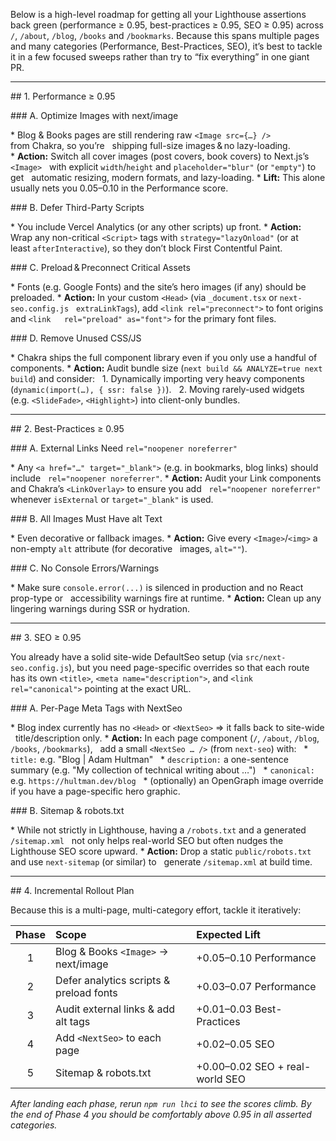 
Below is a high-level roadmap for getting all your Lighthouse assertions back green
(performance ≥ 0.95, best-practices ≥ 0.95, SEO ≥ 0.95) across `/`, `/about`, `/blog`, `/books`
and `/bookmarks`. Because this spans multiple pages and many categories (Performance,
Best-Practices, SEO), it’s best to tackle it in a few focused sweeps rather than try to
“fix everything” in one giant PR.

--------------------------------------------------------------------------------------

## 1. Performance ≥ 0.95

### A. Optimize Images with next/image

* Blog & Books pages are still rendering raw `<Image src={…} />` from Chakra, so you’re
  shipping full-size images & no lazy-loading.
* **Action:** Switch all cover images (post covers, book covers) to Next.js’s `<Image>`
  with explicit `width`/`height` and `placeholder="blur"` (or `"empty"`) to get
  automatic resizing, modern formats, and lazy-loading.
* **Lift:** This alone usually nets you 0.05–0.10 in the Performance score.

### B. Defer Third-Party Scripts

* You include Vercel Analytics (or any other scripts) up front.
* **Action:** Wrap any non-critical `<Script>` tags with `strategy="lazyOnload"` (or at
  least `afterInteractive`), so they don’t block First Contentful Paint.

### C. Preload & Preconnect Critical Assets

* Fonts (e.g. Google Fonts) and the site’s hero images (if any) should be preloaded.
* **Action:** In your custom `<Head>` (via `_document.tsx` or `next-seo.config.js`
  `extraLinkTags`), add `<link rel="preconnect">` to font origins and `<link
  rel="preload" as="font">` for the primary font files.

### D. Remove Unused CSS/JS

* Chakra ships the full component library even if you only use a handful of components.
* **Action:** Audit bundle size (`next build && ANALYZE=true next build`) and consider:
  1. Dynamically importing very heavy components (`dynamic(import(…), { ssr: false })`).
  2. Moving rarely-used widgets (e.g. `<SlideFade>`, `<Highlight>`) into client-only bundles.

--------------------------------------------------------------------------------------

## 2. Best-Practices ≥ 0.95

### A. External Links Need `rel="noopener noreferrer"`

* Any `<a href="…" target="_blank">` (e.g. in bookmarks, blog links) should include
  `rel="noopener noreferrer"`.
* **Action:** Audit your Link components and Chakra’s `<LinkOverlay>` to ensure you add
  `rel="noopener noreferrer"` whenever `isExternal` or `target="_blank"` is used.

### B. All Images Must Have alt Text

* Even decorative or fallback images.
* **Action:** Give every `<Image>`/`<img>` a non-empty `alt` attribute (for decorative
  images, `alt=""`).

### C. No Console Errors/Warnings

* Make sure `console.error(...)` is silenced in production and no React prop-type or
  accessibility warnings fire at runtime.
* **Action:** Clean up any lingering warnings during SSR or hydration.

--------------------------------------------------------------------------------------

## 3. SEO ≥ 0.95

You already have a solid site-wide DefaultSeo setup (via `src/next-seo.config.js`), but
you need page-specific overrides so that each route has its own `<title>`, `<meta
name="description">`, and `<link rel="canonical">` pointing at the exact URL.

### A. Per-Page Meta Tags with NextSeo

* Blog index currently has no `<Head>` or `<NextSeo>` ⇒ it falls back to site-wide
  title/description only.
* **Action:** In each page component (`/`, `/about`, `/blog`, `/books`, `/bookmarks`),
  add a small `<NextSeo … />` (from `next-seo`) with:
  * `title:` e.g. "Blog | Adam Hultman"
  * `description:` a one-sentence summary (e.g. "My collection of technical writing about …")
  * `canonical:` e.g. `https://hultman.dev/blog`
  * (optionally) an OpenGraph image override if you have a page-specific hero graphic.

### B. Sitemap & robots.txt

* While not strictly in Lighthouse, having a `/robots.txt` and a generated `/sitemap.xml`
  not only helps real-world SEO but often nudges the Lighthouse SEO score upward.
* **Action:** Drop a static `public/robots.txt` and use `next-sitemap` (or similar) to
  generate `/sitemap.xml` at build time.

--------------------------------------------------------------------------------------

## 4. Incremental Rollout Plan

Because this is a multi-page, multi-category effort, tackle it iteratively:

| Phase | Scope                                   | Expected Lift                   |
|:-----:|:----------------------------------------|:--------------------------------|
| 1     | Blog & Books `<Image>` → next/image      | +0.05–0.10 Performance          |
| 2     | Defer analytics scripts & preload fonts  | +0.03–0.07 Performance          |
| 3     | Audit external links & add alt tags      | +0.01–0.03 Best-Practices       |
| 4     | Add `<NextSeo>` to each page             | +0.02–0.05 SEO                  |
| 5     | Sitemap & robots.txt                     | +0.00–0.02 SEO + real-world SEO |

_After landing each phase, rerun `npm run lhci` to see the scores climb. By the end of
Phase 4 you should be comfortably above 0.95 in all asserted categories._

